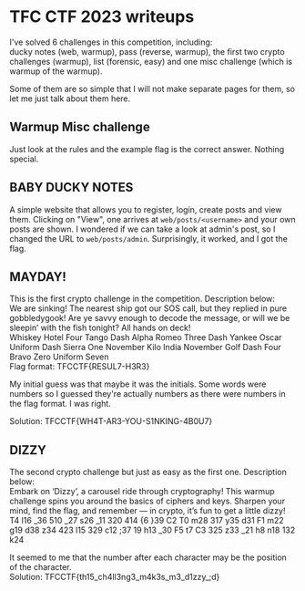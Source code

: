 # TFC CTF 2023 writeups

I've solved 6 challenges in this competition, including:  
ducky notes (web, warmup), pass (reverse, warmup), the first two crypto challenges (warmup), list (forensic, easy) and one misc challenge (which is warmup of the warmup).

Some of them are so simple that I will not make separate pages for them, so let me just talk about them here.

## Warmup Misc challenge

Just look at the rules and the example flag is the correct answer. Nothing special.

## BABY DUCKY NOTES

A simple website that allows you to register, login, create posts and view them. Clicking on "View", one arrives at `web/posts/<username>` and your own posts are shown.
I wondered if we can take a look at admin's post, so I changed the URL to `web/posts/admin`. Surprisingly, it worked, and I got the flag.

## MAYDAY!

This is the first crypto challenge in the competition. Description below:  
We are sinking! The nearest ship got our SOS call, but they replied in pure gobbledygook! Are ye savvy enough to decode the message,
or will we be sleepin’ with the fish tonight? All hands on deck!  
Whiskey Hotel Four Tango Dash Alpha Romeo Three Dash Yankee Oscar Uniform Dash Sierra One November Kilo India November Golf Dash Four Bravo Zero Uniform Seven  
Flag format: TFCCTF{RESUL7-H3R3}

My initial guess was that maybe it was the initials. Some words were numbers so I guessed they're actually numbers as there were numbers in the flag format. I was right.

Solution: TFCCTF{WH4T-AR3-YOU-S1NKING-4B0U7}  

## DIZZY

The second crypto challenge but just as easy as the first one. Description below:  
Embark on ‘Dizzy’, a carousel ride through cryptography! This warmup challenge spins you around the basics of ciphers and keys. Sharpen your mind, find the flag, and remember — in crypto, it’s fun to get a little dizzy!  
T4 l16 _36 510 _27 s26 _11 320 414 {6 }39 C2 T0 m28 317 y35 d31 F1 m22 g19 d38 z34 423 l15 329 c12 ;37 19 h13 _30 F5 t7 C3 325 z33 _21 h8 n18 132 k24

It seemed to me that the number after each character may be the position of the character.  
Solution: TFCCTF{th15_ch4ll3ng3_m4k3s_m3_d1zzy_;d}
